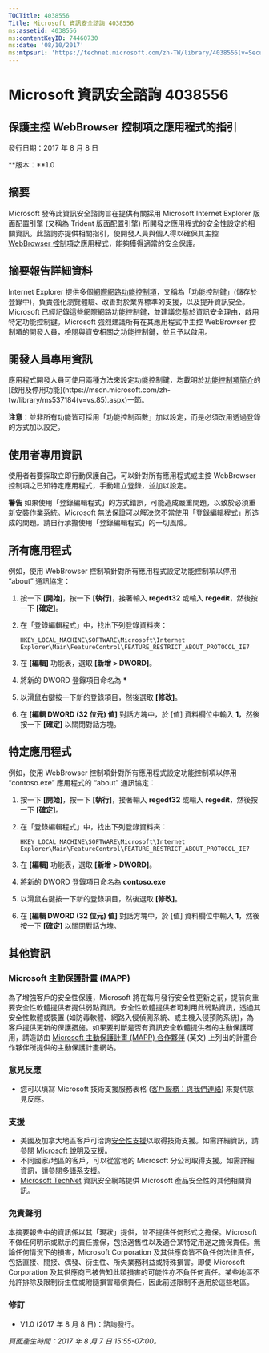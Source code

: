 ```yaml
---
TOCTitle: 4038556
Title: Microsoft 資訊安全諮詢 4038556
ms:assetid: 4038556
ms:contentKeyID: 74460730
ms:date: '08/10/2017'
ms:mtpsurl: 'https://technet.microsoft.com/zh-TW/library/4038556(v=Security.10)'
---
```


Microsoft 資訊安全諮詢 4038556
==============================

保護主控 WebBrowser 控制項之應用程式的指引
------------------------------------------

發行日期：2017 年 8 月 8 日

**版本：**1.0

摘要
----

<span id="sectionToggle0"></span>
Microsoft 發佈此資訊安全諮詢旨在提供有關採用 Microsoft Internet Explorer 版面配置引擎 (又稱為 Trident 版面配置引擎) 所開發之應用程式的安全性設定的相關資訊。此諮詢亦提供相關指引，使開發人員與個人得以確保其主控 [WebBrowser 控制項](https://msdn.microsoft.com/zh-tw/library/aa752040(v=vs.85).aspx)之應用程式，能夠獲得適當的安全保護。

摘要報告詳細資料
----------------

<span id="sectionToggle1"></span>
Internet Explorer 提供多個[網際網路功能控制項](https://msdn.microsoft.com/zh-tw/library/ee330720(v=vs.85).aspx)，又稱為「功能控制鍵」(儲存於登錄中)，負責強化瀏覽體驗、改善對於業界標準的支援，以及提升資訊安全。Microsoft 已經記錄這些網際網路功能控制鍵，並建議您基於資訊安全理由，啟用特定功能控制鍵。Microsoft 強烈建議所有在其應用程式中主控 WebBrowser 控制項的開發人員，檢閱與資安相關之功能控制鍵，並且予以啟用。

開發人員專用資訊
----------------

應用程式開發人員可使用兩種方法來設定功能控制鍵，均載明於[功能控制項簡介](https://greymatter/msrc/main.aspx?extraqs=?dataprovider=microsoft.crm.application.platform.grid.griddataproviderquerybuilder&entitycode=10027&queryid=%257bbc868e4d-56d7-e611-80d6-000d3a32fc99%257d&uiprovider=microsoft.crm.application.controls.griduiprovider&viewtype=4230&pagetype=https://msdn.microsoft.com/zh-tw/library/ms537184(v=vs.85).aspx)的[啟用及停用功能](https://msdn.microsoft.com/zh-tw/library/ms537184(v=vs.85).aspx)一節。

**注意**：並非所有功能皆可採用「功能控制函數」加以設定，而是必須改用透過登錄的方式加以設定。

使用者專用資訊
--------------

<span id="_Hlk489876424"></span>
使用者若要採取立即行動保護自己，可以針對所有應用程式或主控 WebBrowser 控制項之已知特定應用程式，手動建立登錄，並加以設定。

**警告** 如果使用「登錄編輯程式」的方式錯誤，可能造成嚴重問題，以致於必須重新安裝作業系統。Microsoft 無法保證可以解決您不當使用「登錄編輯程式」所造成的問題。請自行承擔使用「登錄編輯程式」的一切風險。

所有應用程式
------------

例如，使用 WebBrowser 控制項針對所有應用程式設定功能控制項以停用 “about” 通訊協定：

1.  按一下 **\[開始\]**，按一下 **\[執行\]**，接著輸入 **regedt32** 或輸入 **regedit**，然後按一下 **\[確定\]**。
2.  在「登錄編輯程式」中，找出下列登錄資料夾：

    ```
    HKEY_LOCAL_MACHINE\SOFTWARE\Microsoft\Internet Explorer\Main\FeatureControl\FEATURE_RESTRICT_ABOUT_PROTOCOL_IE7
    ```

3.  在 **\[編輯\]** 功能表，選取 **\[新增 &gt; DWORD\]**。
4.  將新的 DWORD 登錄項目命名為 **\***
5.  以滑鼠右鍵按一下新的登錄項目，然後選取 **\[修改\]**。 
6.  在 **\[編輯 DWORD (32 位元) 值\]** 對話方塊中，於 \[值\] 資料欄位中輸入 **1**，然後按一下 **\[確定\]** 以關閉對話方塊。

特定應用程式
------------

例如，使用 WebBrowser 控制項針對所有應用程式設定功能控制項以停用 “contoso.exe” 應用程式的 “about” 通訊協定：

1.  按一下 **\[開始\]**，按一下 **\[執行\]**，接著輸入 **regedt32** 或輸入 **regedit**，然後按一下 **\[確定\]**。
2.  在「登錄編輯程式」中，找出下列登錄資料夾：
    
    ```
    HKEY_LOCAL_MACHINE\SOFTWARE\Microsoft\Internet Explorer\Main\FeatureControl\FEATURE_RESTRICT_ABOUT_PROTOCOL_IE7
    ```

3.  在 **\[編輯\]** 功能表，選取 **\[新增 &gt; DWORD\]**。
4.  將新的 DWORD 登錄項目命名為 **contoso.exe**
5.  以滑鼠右鍵按一下新的登錄項目，然後選取 **\[修改\]**。 
6.  在 **\[編輯 DWORD (32 位元) 值\]** 對話方塊中，於 \[值\] 資料欄位中輸入 **1**，然後按一下 **\[確定\]** 以關閉對話方塊。

其他資訊
--------

<span id="sectionToggle2"></span>
### Microsoft 主動保護計畫 (MAPP)

為了增強客戶的安全性保護，Microsoft 將在每月發行安全性更新之前，提前向重要安全性軟體提供者提供弱點資訊。安全性軟體提供者可利用此弱點資訊，透過其安全性軟體或裝置 (如防毒軟體、網路入侵偵測系統、或主機入侵預防系統)，為客戶提供更新的保護措施。如果要判斷是否有資訊安全軟體提供者的主動保護可用，請造訪由 [Microsoft 主動保護計畫 (MAPP) 合作夥伴](http://go.microsoft.com/fwlink/?linkid=215201) (英文) 上列出的計畫合作夥伴所提供的主動保護計畫網站。

### 意見反應

-   您可以填寫 Microsoft 技術支援服務表格 ([客戶服務：與我們連絡](http://support.microsoft.com/zh-tw/kb/?scid=sw;en;1257&amp;showpage=1&amp;ws=technet&amp;sd=tech)) 來提供意見反應。

### 支援

-   美國及加拿大地區客戶可洽詢[安全性支援](http://go.microsoft.com/fwlink/?linkid=21131)以取得技術支援。如需詳細資訊，請參閱 [Microsoft 說明及支援](http://support.microsoft.com/zh-tw/)。
-   不同國家/地區的客戶，可以從當地的 Microsoft 分公司取得支援。如需詳細資訊，請參閱[多語系支援](http://go.microsoft.com/fwlink/?linkid=21155)。
-   [Microsoft TechNet](http://go.microsoft.com/fwlink/?linkid=21132) 資訊安全網站提供 Microsoft 產品安全性的其他相關資訊。

### 免責聲明

本摘要報告中的資訊係以其「現狀」提供，並不提供任何形式之擔保。Microsoft 不做任何明示或默示的責任擔保，包括適售性以及適合某特定用途之擔保責任。無論任何情況下的損害，Microsoft Corporation 及其供應商皆不負任何法律責任，包括直接、間接、偶發、衍生性、所失業務利益或特殊損害。即使 Microsoft Corporation 及其供應商已被告知此類損害的可能性亦不負任何責任。某些地區不允許排除及限制衍生性或附隨損害賠償責任，因此前述限制不適用於這些地區。

### 修訂

-   V1.0 (2017 年 8 月 8 日)：諮詢發行。

*頁面產生時間：2017 年 8 月 7 日 15:55-07:00。*